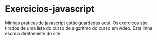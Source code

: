 # Exercicios-javascript
 Minhas praticas de javascript estão guardadas aqui.
 Os exercicos são tirados de uma lista do curso de algoritmo do curso em video.
 Esta linha escrevi diretamente do site.

